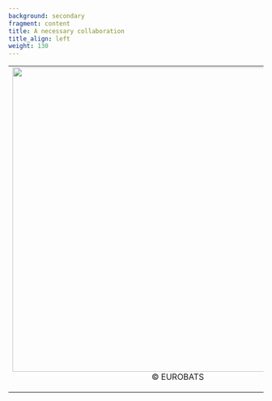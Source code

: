 ```yaml
---
background: secondary
fragment: content
title: A necessary collaboration
title_align: left
weight: 130
---
```


<table>
    <tr>
    <td> 
        <img src="/images/Contour_Europe.png" alt="" width="600px" style="padding-right:50px" align="left"/>
    <p style='text-align: center'>© EUROBATS</p>
    </td>
    <td style='text-align:left;'>
    
- As bats know no borders, a single country cannot work alone to protect migrating bats.

- Many of us collect data on bats all around Europe. This represents a huge database if brought together!
    </td>
    </tr>
</table>


